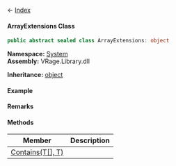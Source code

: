 ← [Index](Api-Index)

#### ArrayExtensions Class

```csharp
public abstract sealed class ArrayExtensions: object
```

**Namespace:** [System](System)  
**Assembly:** VRage.Library.dll

**Inheritance:** [object](https://docs.microsoft.com/en-us/dotnet/api/system.object?view=netframework-4.6)

#### Example

#### Remarks

#### Methods

|Member|Description|
|---|---|
|[Contains(T[], T)](System.ArrayExtensions.Contains)||

